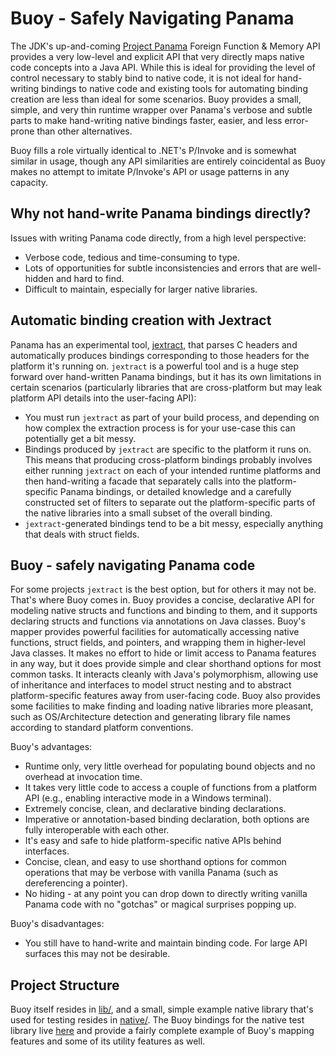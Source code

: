# Buoy - Safely Navigating Panama

The JDK's up-and-coming [Project Panama](https://openjdk.org/projects/panama/)
Foreign Function & Memory API provides a very low-level and explicit
API that very directly maps native code concepts into a Java API.
While this is ideal for providing the level of control necessary
to stably bind to native code, it is not ideal for hand-writing
bindings to native code and existing tools for automating binding
creation are less than ideal for some scenarios. Buoy provides a
small, simple, and very thin runtime wrapper over Panama's verbose
and subtle parts to make hand-writing native bindings faster, easier,
and less error-prone than other alternatives.

Buoy fills a role virtually identical to .NET's P/Invoke and is somewhat
similar in usage, though any API similarities are entirely coincidental
as Buoy makes no attempt to imitate P/Invoke's API or usage patterns
in any capacity.

## Why not hand-write Panama bindings directly?
Issues with writing Panama code directly, from a high level perspective:
* Verbose code, tedious and time-consuming to type.
* Lots of opportunities for subtle inconsistencies and errors that
  are well-hidden and hard to find.
* Difficult to maintain, especially for larger native libraries.

## Automatic binding creation with Jextract
Panama has an experimental tool, [jextract](https://github.com/openjdk/jextract), that parses C headers
and automatically produces bindings corresponding to those headers
for the platform it's running on. `jextract` is a powerful tool and
is a huge step forward over hand-written Panama bindings, but it has
its own limitations in certain scenarios (particularly libraries 
that are cross-platform but may leak platform API details into the 
user-facing API):
* You must run `jextract` as part of your build process, and depending
  on how complex the extraction process is for your use-case this can
  potentially get a bit messy.
* Bindings produced by `jextract` are specific to the platform it runs
  on. This means that producing cross-platform bindings probably involves
  either running `jextract` on each of your intended runtime platforms
  and then hand-writing a facade that separately calls into the 
  platform-specific Panama bindings, or detailed knowledge and a carefully
  constructed set of filters to separate out the platform-specific parts of
  the native libraries into a small subset of the overall binding.
* `jextract`-generated bindings tend to be a bit messy, especially
  anything that deals with struct fields.

## Buoy - safely navigating Panama code
For some projects `jextract` is the best option, but for others it
may not be. That's where Buoy comes in. Buoy provides a concise, 
declarative API for modeling native structs and functions and binding
to them, and it supports declaring structs and functions via annotations
on Java classes. Buoy's mapper provides powerful facilities for automatically
accessing native functions, struct fields, and pointers, and wrapping them
in higher-level Java classes. It makes no effort to hide or limit access
to Panama features in any way, but it does provide simple and clear shorthand
options for most common tasks. It interacts cleanly with Java's polymorphism,
allowing use of inheritance and interfaces to model struct nesting and to
abstract platform-specific features away from user-facing code. Buoy also
provides some facilities to make finding and loading native libraries more pleasant,
such as OS/Architecture detection and generating library file names according to
standard platform conventions.

Buoy's advantages:
* Runtime only, very little overhead for populating bound objects
  and no overhead at invocation time.
* It takes very little code to access a couple of functions from
  a platform API (e.g., enabling interactive mode in a Windows terminal).
* Extremely concise, clean, and declarative binding declarations.
* Imperative or annotation-based binding declaration, both options
  are fully interoperable with each other.
* It's easy and safe to hide platform-specific native APIs behind interfaces.
* Concise, clean, and easy to use shorthand options for common
  operations that may be verbose with vanilla Panama (such as 
  dereferencing a pointer).
* No hiding - at any point you can drop down to directly writing
  vanilla Panama code with no "gotchas" or magical surprises
  popping up.

Buoy's disadvantages:
* You still have to hand-write and maintain binding code. 
  For large API surfaces this may not be desirable.

## Project Structure
Buoy itself resides in [lib/](./lib), and a small, simple example native
library that's used for testing resides in [native/](./native). The Buoy
bindings for the native test library live 
[here](./lib/src/test/java/com/myworldvw/buoy/util) and provide a fairly
complete example of Buoy's mapping features and some of its utility features
as well.